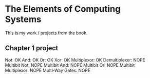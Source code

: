 # The Elements of Computing Systems
This is my work / projects from the book.

## Chapter 1 project
Not: OK
And: OK
Or: OK
Xor: OK
Multiplexor: OK
Demultiplexor: NOPE
Multibit Not: NOPE
Multibit And: NOPE
Multibit Or: NOPE
Multibit Multiplexor: NOPE
Multi-Way Gates: NOPE
